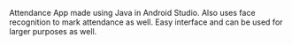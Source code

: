 Attendance App made using Java in Android Studio. Also uses face recognition to mark attendance as well.
Easy interface and can be used for larger purposes as well.
